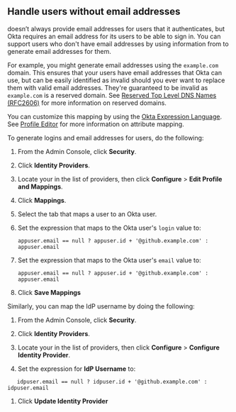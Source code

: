 ## Handle users without email addresses

<StackSelector snippet="idp" noSelector inline /> doesn’t always provide email addresses for users that it authenticates, but Okta requires an email address for its users to be able to sign in. You can support users who don't have email addresses by using information from <StackSelector snippet="idp" noSelector inline /> to generate email addresses for them.

For example, you might generate email addresses using the `example.com` domain. This ensures that your <StackSelector snippet="idp" noSelector inline /> users have email addresses that Okta can use, but can be easily identified as invalid should you ever want to replace them with valid email addresses. They're guaranteed to be invalid as `example.com` is a reserved domain. See [Reserved Top Level DNS Names (RFC2606)](https://datatracker.ietf.org/doc/html/rfc2606) for more information on reserved domains.

You can customize this mapping by using the [Okta Expression Language](/docs/reference/okta-expression-language/). See [Profile Editor](https://help.okta.com/en/prod/okta_help_CSH.htm#ext_app_map) for more information on attribute mapping.

To generate logins and email addresses for <StackSelector snippet="idp" noSelector inline /> users, do the following:

1. From the Admin Console, click **Security**.

1. Click **Identity Providers**.

1. Locate your <StackSelector snippet="idp" noSelector inline /> in the list of providers, then click **Configure** > **Edit Profile and Mappings**.

1. Click **Mappings**.

1. Select the tab that maps a <StackSelector snippet="idp" noSelector inline /> user to an Okta user.

1. Set the expression that maps to the Okta user's `login` value to:
   ```
   appuser.email == null ? appuser.id + '@github.example.com' : appuser.email
   ```

1. Set the expression that maps to the Okta user's `email` value to:
   ```
   appuser.email == null ? appuser.id + '@github.example.com' : appuser.email
   ```

1. Click **Save Mappings**

Similarly, you can map the IdP username by doing the following:

1. From the Admin Console, click **Security**.

1. Click **Identity Providers**.

1. Locate your <StackSelector snippet="idp" noSelector inline /> in the list of providers, then click **Configure** > **Configure Identity Provider**.

1. Set the expression for **IdP Username** to: 
```
   idpuser.email == null ? idpuser.id + '@github.example.com' : idpuser.email
```

1. Click **Update Identity Provider**
